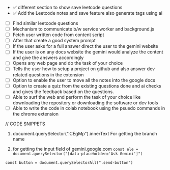 - ✅ different section to show save leetcode questions
- ✅ Add the Leetcode notes and save feature also generate tags using ai
- [ ] Find similar leetcode questions
- [ ] Mechanism to communicate b/w service worker and background.js
- [ ] Fetch user written code from content script
- [ ] After that create a good system prompt
- [ ] If the user asks for a full answer direct the user to the gemini website
- [ ] If the user is on any docs website the gemini would analyze the content and give the answers accordingly
- [ ] Opens any web page and do the task of your choice
- [ ] Tells the user how to setup a project on github and also answer dev related questions in the extension
- [ ] Option to enable the user to move all the notes into the google docs
- [ ] Option to create a quiz from the existing questions done and ai checks and gives the feedback based on the questions.
- [ ] Able to surf the web and perform the task of your choice like downloading the repository or downloading the software or dev tools
- [ ] Able to write the code in colab notebook using the psuedo commands in the chrome extension

// CODE SNIPPETS

1. document.querySelector(".CEgMp").innerText For getting the branch name

2. for getting the input field of gemini.google.com 
`const ele = document.querySelector("[data-placeholder='Ask Gemini']")`



`const button = document.querySelectorAll(".send-button")`
